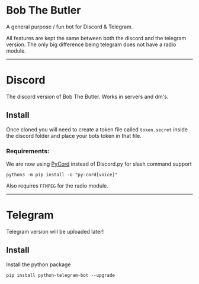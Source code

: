 # Bob The Butler
A general purpose / fun bot for Discord &amp; Telegram.

All features are kept the same between both the discord and the telegram version. The only big difference being telegram does not have a radio module. 

---

# Discord

The discord version of Bob The Butler. Works in servers and dm's. 

## Install

Once cloned you will need to create a token file called `token.secret` inside the discord folder and place your bots token in that file.

### Requirements:
We are now using [PyCord](https://github.com/Pycord-Development/pycord) instead of Discord.py for slash command support

    python3 -m pip install -U "py-cord[voice]"

Also requires `FFMPEG` for the radio module. 


---

# Telegram

Telegram version will be uploaded later!

## Install
Install the python package

    pip install python-telegram-bot --upgrade


